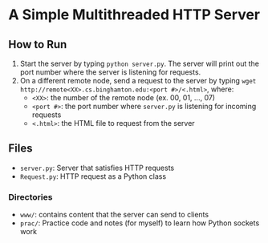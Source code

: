 # A Simple Multithreaded HTTP Server

## How to Run
1. Start the server by typing `python server.py`. The server will print out the port number where the server is listening for requests.
2. On a different remote node, send a request to the server by typing `wget http://remote<XX>.cs.binghamton.edu:<port #>/<.html>`, where:
    * `<XX>`: the number of the remote node (ex. 00, 01, ..., 07)
    * `<port #>`: the port number where `server.py` is listening for incoming requests
    * `<.html>`: the HTML file to request from the server

## Files 
* `server.py`: Server that satisfies HTTP requests
* `Request.py`: HTTP request as a Python class

### Directories
* `www/`: contains content that the server can send to clients
* `prac/`: Practice code and notes (for myself) to learn how Python sockets work
